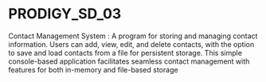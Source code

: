 # PRODIGY_SD_03
Contact Management System : A program for storing and managing contact information. Users can add, view, edit, and delete contacts, with the option to save and load contacts from a file for persistent storage. This simple console-based application facilitates seamless contact management with features for both in-memory and file-based storage
